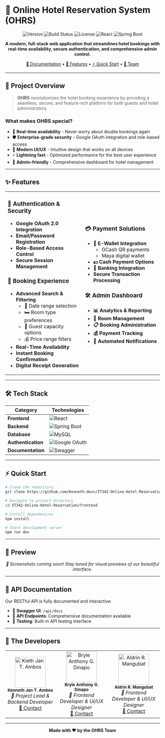 # 🏨 Online Hotel Reservation System (OHRS)

<div align="center">

![Version](https://img.shields.io/badge/version-1.0.0-blue.svg?cacheSeconds=2592000)
![Build Status](https://img.shields.io/badge/build-passing-brightgreen.svg)
![License](https://img.shields.io/badge/license-MIT-green.svg)
![React](https://img.shields.io/badge/React-18+-61DAFB.svg?logo=react)
![Spring Boot](https://img.shields.io/badge/Spring%20Boot-3.0+-6DB33F.svg?logo=spring)

**A modern, full-stack web application that streamlines hotel bookings with real-time availability, secure authentication, and comprehensive admin control.**

[📖 Documentation](#-project-overview) • [🚀 Features](#-features) • [⚡ Quick Start](#-quick-start) • [👥 Team](#-the-developers)

</div>

---

## 🎯 Project Overview

> **OHRS** revolutionizes the hotel booking experience by providing a seamless, secure, and feature-rich platform for both guests and hotel administrators.

### What makes OHRS special?

- 🔄 **Real-time availability** - Never worry about double bookings again
- 🛡️ **Enterprise-grade security** - Google OAuth integration and role-based access
- 💎 **Modern UI/UX** - Intuitive design that works on all devices
- ⚡ **Lightning fast** - Optimized performance for the best user experience
- 🔧 **Admin-friendly** - Comprehensive dashboard for hotel management

---

## ✨ Features

<table>
<tr>
<td width="50%">

### 🔐 **Authentication & Security**
- **Google OAuth 2.0 Integration**
- **Email/Password Registration**
- **Role-Based Access Control**
- **Secure Session Management**

### 🏨 **Booking Experience**
- **Advanced Search & Filtering**
  - 📅 Date range selection
  - 🛏️ Room type preferences
  - 👥 Guest capacity options
  - 💰 Price range filters
- **Real-Time Availability**
- **Instant Booking Confirmation**
- **Digital Receipt Generation**

</td>
<td width="50%">

### 💳 **Payment Solutions**
- **📱 E-Wallet Integration**
  - GCash QR payments
  - Maya digital wallet
- **💵 Cash Payment Options**
- **🏦 Banking Integration**
- **Secure Transaction Processing**

### 🛠️ **Admin Dashboard**
- **📊 Analytics & Reporting**
- **🏨 Room Management**
- **📋 Booking Administration**
- **💰 Payment Tracking**
- **📧 Automated Notifications**

</td>
</tr>
</table>

---

## 🛠️ Tech Stack

<div align="center">

| Category | Technologies |
|----------|-------------|
| **Frontend** | ![React](https://img.shields.io/badge/React-20232A?style=for-the-badge&logo=react&logoColor=61DAFB) |
| **Backend** | ![Spring Boot](https://img.shields.io/badge/Spring_Boot-F2F4F9?style=for-the-badge&logo=spring-boot) |
| **Database** | ![MySQL](https://img.shields.io/badge/MySQL-005C84?style=for-the-badge&logo=mysql&logoColor=white) |
| **Authentication** | ![Google OAuth](https://img.shields.io/badge/Google_OAuth-4285F4?style=for-the-badge&logo=google&logoColor=white) |
| **Documentation** | ![Swagger](https://img.shields.io/badge/Swagger-85EA2D?style=for-the-badge&logo=swagger&logoColor=black) |

</div>

---

## ⚡ Quick Start

```bash
# Clone the repository
git clone https://github.com/Kenneth-devv/IT342-Online-Hotel-Reservation.git

# Navigate to project directory
cd IT342-Online-Hotel-Reservation/frontend

# Install dependencies
npm install

# Start development server
npm run dev
```

---

## 📸 Preview

<div align="center">

<!-- Placeholder for screenshots -->
*🎨 Screenshots coming soon! Stay tuned for visual previews of our beautiful interface.*

</div>

---

## 🌟 API Documentation

Our RESTful API is fully documented and interactive:

- 📖 **Swagger UI**: `/api/docs`
- 🔗 **API Endpoints**: Comprehensive documentation available
- 🧪 **Testing**: Built-in API testing interface

---

## 👥 The Developers

<div align="center">

<table>
<tr>
<td align="center">
<img src="https://github.com/identicons/1.png" width="100px;" alt="Kieth Jan T. Ambos"/><br />
<sub><b>Kenneth Jan T. Ambos</b></sub><br />
<i>🚀 Project Lead & Backend Developer</i><br />
<a href="https://github.com/Kenneth-devv">📧 Contact</a>
</td>
<td align="center">
<img src="https://github.com/identicons/2.png" width="100px;" alt="Bryle Anthony G. Dinapo"/><br />
<sub><b>Bryle Anthony G. Dinapo</b></sub><br />
<i>🎨 Frontend Developer & UI/UX Designer</i><br />
<a href="https://github.com/Shepaks123">📧 Contact</a>
</td>
<td align="center">
<img src="https://github.com/identicons/3.png" width="100px;" alt="Aldrin R. Mangubat"/><br />
<sub><b>Aldrin R. Mangubat</b></sub><br />
<i>🎨 Frontend Developer & UI/UX Designer</i><br />
<a href="https://github.com/drN-n">📧 Contact</a>
</td>
</tr>
</table>

</div>

---

<div align="center">

**Made with ❤️ by the OHRS Team**

</div>
